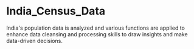 # India_Census_Data
India's population data is analyzed and various functions are applied to enhance data cleansing and processing skills to draw insights and make data-driven decisions.
